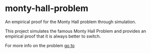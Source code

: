 # monty-hall-problem
An empirical proof for the Monty Hall problem through simulation. 

This project simulates the famous Monty Hall Problem and provides an empirical proof that it is always better to switch.

For more info on the problem [go to](https://towardsdatascience.com/monty-hall-problem-an-empirical-proof-60e7e0761503)
